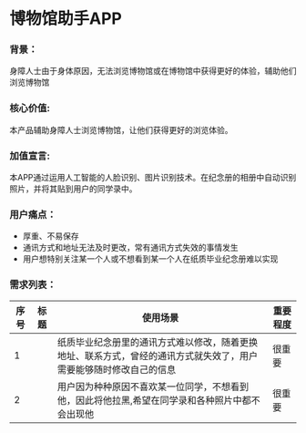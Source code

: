 # 博物馆助手APP

### 背景：
身障人士由于身体原因，无法浏览博物馆或在博物馆中获得更好的体验，辅助他们浏览博物馆

### 核心价值:
本产品辅助身障人士浏览博物馆，让他们获得更好的浏览体验。

### 加值宣言:
本APP通过运用人工智能的人脸识别、图片识别技术。在纪念册的相册中自动识别照片，并将其贴到用户的同学录中。

### 用户痛点：
- 厚重、不易保存
- 通讯方式和地址无法及时更改，常有通讯方式失效的事情发生
- 用户想特别关注某一个人或不想看到某一个人在纸质毕业纪念册难以实现

### 需求列表：
| 序号 | 标题 | 使用场景 |  重要程度|
| --- |--- |--- | ---|
| 1 |  |纸质毕业纪念册里的通讯方式难以修改，随着更换地址、联系方式，曾经的通讯方式就失效了，用户需要能够随时修改自己的信息 | 很重要 |
| 2 |  |用户因为种种原因不喜欢某一位同学，不想看到他，因此将他拉黑,希望在同学录和各种照片中都不会出现他 | 很重要 |
